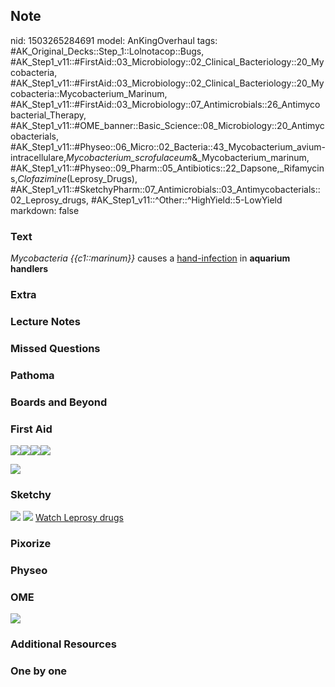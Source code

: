 ## Note
nid: 1503265284691
model: AnKingOverhaul
tags: #AK_Original_Decks::Step_1::Lolnotacop::Bugs, #AK_Step1_v11::#FirstAid::03_Microbiology::02_Clinical_Bacteriology::20_Mycobacteria, #AK_Step1_v11::#FirstAid::03_Microbiology::02_Clinical_Bacteriology::20_Mycobacteria::Mycobacterium_Marinum, #AK_Step1_v11::#FirstAid::03_Microbiology::07_Antimicrobials::26_Antimycobacterial_Therapy, #AK_Step1_v11::#OME_banner::Basic_Science::08_Microbiology::20_Antimycobacterials, #AK_Step1_v11::#Physeo::06_Micro::02_Bacteria::43_Mycobacterium_avium-intracellulare,_Mycobacterium_scrofulaceum_&_Mycobacterium_marinum, #AK_Step1_v11::#Physeo::09_Pharm::05_Antibiotics::22_Dapsone,_Rifamycins,_Clofazimine_(Leprosy_Drugs), #AK_Step1_v11::#SketchyPharm::07_Antimicrobials::03_Antimycobacterials::02_Leprosy_drugs, #AK_Step1_v11::^Other::^HighYield::5-LowYield
markdown: false

### Text
<i>Mycobacteria {{c1::marinum}}</i> causes a <u>hand-infection</u>
in <b>aquarium handlers</b>

### Extra


### Lecture Notes


### Missed Questions


### Pathoma


### Boards and Beyond


### First Aid
<img src="paste-39784282062851%20(1).jpg"><img src=
"paste-443025876582403.jpg"><img src=
"paste-450018083340291.jpg"><img src="paste-342308893491203.jpg">
<div><img src="paste-181475253157891.jpg"></div>

### Sketchy
<img src="paste-240887535763457.jpg"> <img src=
"paste-c8ba0222f1f396b6f1a91ecf9a7098b085479aa7.png"> <a href=
"https://dashboard.sketchy.com/study/medical/courses/medical-pharmacology/units/medical-pharmacology-antimicrobials/videos/medical-pharmacology-antimicrobials-antimycobacterials-leprosy-drugs?utm_source=anki&utm_medium=partnership&utm_campaign=february_update&utm_content=medical">
Watch Leprosy drugs</a>

### Pixorize


### Physeo


### OME
<div class="ome-widget">
  <a href=
  "https://onlinemeded.org/spa/microbiology/antimycobacterials/acquire?ref=anki">
  <img src="_OME_AnkiFlashcards_Lesson_5.png"></a>
</div>

### Additional Resources


### One by one

